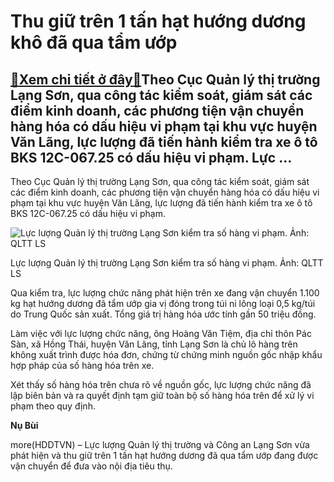 Thu giữ trên 1 tấn hạt hướng dương khô đã qua tẩm ướp
=====================================================

[:gift:Xem chi tiết ở đây:gift:](https://hddtvn.com/thu-giu-tren-1-tan-hat-huong-duong-kho-da-qua-tam-uop/)Theo Cục Quản lý thị trường Lạng Sơn, qua công tác kiểm soát, giám sát các điểm kinh doanh, các phương tiện vận chuyển hàng hóa có dấu hiệu vi phạm tại khu vực huyện Văn Lãng, lực lượng đã tiến hành kiểm tra xe ô tô BKS 12C-067.25 có dấu hiệu vi phạm. Lực …
-----------------------------------------------------------------------------------------------------------------------------------------------------------------------------------------------------------------------------------------------------------------


Theo Cục Quản lý thị trường Lạng Sơn, qua công tác kiểm soát, giám sát các điểm kinh doanh, các phương tiện vận chuyển hàng hóa có dấu hiệu vi phạm tại khu vực huyện Văn Lãng, lực lượng đã tiến hành kiểm tra xe ô tô BKS 12C-067.25 có dấu hiệu vi phạm.





![Lực lượng Quản lý thị trường Lạng Sơn kiểm tra số hàng vi phạm. Ảnh: QLTT LS](https://hddtvn.com/wp-content/uploads/2021/01/2317_Hang_lYu_301120.JPG.jpg "Lực lượng Quản lý thị trường Lạng Sơn kiểm tra số hàng vi phạm. Ảnh: QLTT LS")


Lực lượng Quản lý thị trường Lạng Sơn kiểm tra số hàng vi phạm. Ảnh: QLTT LS



Qua kiểm tra, lực lượng chức năng phát hiện trên xe đang vận chuyển 1.100 kg hạt hướng dương đã tẩm ướp gia vị đóng trong túi ni lông loại 0,5 kg/túi do Trung Quốc sản xuất. Tổng giá trị hàng hóa ước tính gần 50 triệu đồng.


Làm việc với lực lượng chức năng, ông Hoàng Văn Tiệm, địa chỉ thôn Pác Sàn, xã Hồng Thái, huyện Văn Lãng, tỉnh Lạng Sơn là chủ lô hàng trên không xuất trình được hóa đơn, chứng từ chứng minh nguồn gốc nhập khẩu hợp pháp của số hàng hóa trên xe.


Xét thấy số hàng hóa trên chưa rõ về nguồn gốc, lực lượng chức năng đã lập biên bản và ra quyết định tạm giữ toàn bộ số hàng hóa trên để xử lý vi phạm theo quy định.




**Nụ Bùi**



more(HDDTVN) – Lực lượng Quản lý thị trường và Công an Lạng Sơn vừa phát hiện và thu giữ trên 1 tấn hạt hướng dương đã qua tẩm ướp đang được vận chuyển để đưa vào nội địa tiêu thụ.

